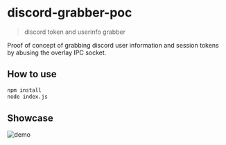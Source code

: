 # discord-grabber-poc
> discord token and userinfo grabber

Proof of concept of grabbing discord user information and session tokens by abusing the overlay IPC socket.

## How to use

```sh
npm install
node index.js
```

## Showcase
![demo](https://i.imgur.com/a9wJ00w.png)